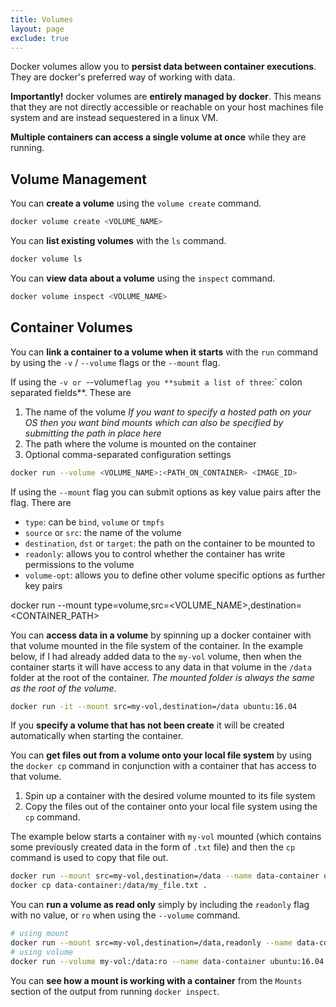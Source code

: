 ```yaml
---
title: Volumes
layout: page
exclude: true
---
```


Docker volumes allow you to **persist data between container executions**. They are docker's preferred way of working with data.

**Importantly!** docker volumes are **entirely managed by docker**. This means that they are not directly accessible or reachable on your host machines file system and are instead sequestered in a linux VM.

**Multiple containers can access a single volume at once** while they are running.

## Volume Management

You can **create a volume** using the `volume create` command.
```bash
docker volume create <VOLUME_NAME>
```

You can **list existing volumes** with the `ls` command.
```bash
docker volume ls
```

You can **view data about a volume** using the `inspect` command.
```bash
docker volume inspect <VOLUME_NAME>
```

## Container Volumes

You can **link a container to a volume when it starts** with the `run` command by using the `-v` / `--volume` flags or the `--mount` flag.

If using the `-v or `--volume` flag you **submit a list of three `:` colon separated fields**. These are

1. The name of the volume *If you want to specify a hosted path on your OS then you want bind mounts which can also be specified by submitting the path in place here*
2. The path where the volume is mounted on the container
3. Optional comma-separated configuration settings

```bash
docker run --volume <VOLUME_NAME>:<PATH_ON_CONTAINER> <IMAGE_ID>
```

If using the `--mount` flag you can submit options as key value pairs after the flag. There are

- `type`: can be `bind`, `volume` or `tmpfs`
- `source` or `src`: the name of the volume
- `destination`, `dst` or `target`: the path on the container to be mounted to
- `readonly`: allows you to control whether the container has write permissions to the volume
- `volume-opt`: allows you to define other volume specific options as further key pairs

docker run --mount type=volume,src=<VOLUME_NAME>,destination=<CONTAINER_PATH>

You can **access data in a volume** by spinning up a docker container with that volume mounted in the file system of the container. In the example below, if I had already added data to the `my-vol` volume, then when the container starts it will have access to any data in that volume in the `/data` folder at the root of the container. *The mounted folder is always the same as the root of the volume*.
```bash
docker run -it --mount src=my-vol,destination=/data ubuntu:16.04
```

If you **specify a volume that has not been create** it will be created automatically when starting the container.

You can **get files out from a volume onto your local file system** by using the `docker cp` command in conjunction with a container that has access to that volume.

1. Spin up a container with the desired volume mounted to its file system
2. Copy the files out of the container onto your local file system using the `cp` command.

The example below starts a container with `my-vol` mounted (which contains some previously created data in the form of `.txt` file) and then the `cp` command is used to copy that file out.

```bash
docker run --mount src=my-vol,destination=/data --name data-container ubuntu:16.04
docker cp data-container:/data/my_file.txt .
```

You can **run a volume as read only** simply by including the `readonly` flag with no value, or `ro` when using the `--volume` command.
```bash
# using mount
docker run --mount src=my-vol,destination=/data,readonly --name data-container ubuntu:16.04
# using volume
docker run --volume my-vol:/data:ro --name data-container ubuntu:16.04
```

You can **see how a mount is working with a container** from the `Mounts` section of the output from running `docker inspect`.